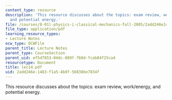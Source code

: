```yaml
---
content_type: resource
description: 'This resource discusses about the topics: exam review, work/energy,
  and potential energy.'
file: /courses/8-01l-physics-i-classical-mechanics-fall-2005/2add246e1483f1a54b8f56838be7834f_lec14.pdf
file_type: application/pdf
learning_resource_types:
- Lecture Notes
ocw_type: OCWFile
parent_title: Lecture Notes
parent_type: CourseSection
parent_uid: ef5d7853-04dc-089f-760d-fcab84f25ca4
resourcetype: Document
title: lec14.pdf
uid: 2add246e-1483-f1a5-4b8f-56838be7834f
---
```

This resource discusses about the topics: exam review, work/energy, and potential energy.

